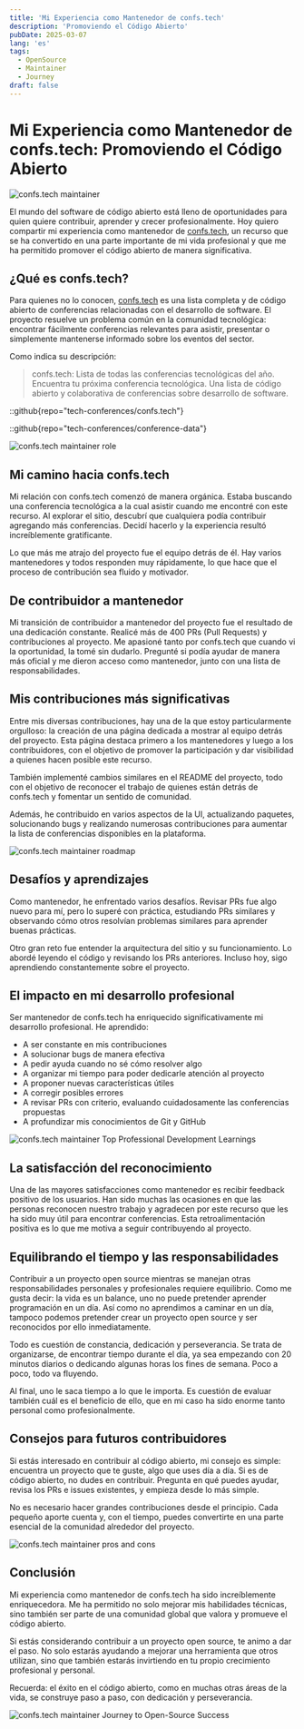 ```yaml
---
title: 'Mi Experiencia como Mantenedor de confs.tech'
description: 'Promoviendo el Código Abierto'
pubDate: 2025-03-07
lang: 'es'
tags:
  - OpenSource
  - Maintainer
  - Journey
draft: false
---
```


# Mi Experiencia como Mantenedor de confs.tech: Promoviendo el Código Abierto

![confs.tech maintainer](../../assets/images/blog/oss/confs-maintainer.png)

El mundo del software de código abierto está lleno de oportunidades para quien quiere contribuir, aprender y crecer profesionalmente. Hoy quiero compartir mi experiencia como mantenedor de [confs.tech](https://confs.tech), un recurso que se ha convertido en una parte importante de mi vida profesional y que me ha permitido promover el código abierto de manera significativa.

## ¿Qué es confs.tech?

Para quienes no lo conocen, [confs.tech](https://confs.tech) es una lista completa y de código abierto de conferencias relacionadas con el desarrollo de software. El proyecto resuelve un problema común en la comunidad tecnológica: encontrar fácilmente conferencias relevantes para asistir, presentar o simplemente mantenerse informado sobre los eventos del sector.

Como indica su descripción:

> confs.tech: Lista de todas las conferencias tecnológicas del año. Encuentra tu próxima conferencia tecnológica. Una lista de código abierto y colaborativa de conferencias sobre desarrollo de software.

::github{repo="tech-conferences/confs.tech"}

::github{repo="tech-conferences/conference-data"}

![confs.tech maintainer role](../../assets/images/blog/oss/confs-role.png)

## Mi camino hacia confs.tech

Mi relación con confs.tech comenzó de manera orgánica. Estaba buscando una conferencia tecnológica a la cual asistir cuando me encontré con este recurso. Al explorar el sitio, descubrí que cualquiera podía contribuir agregando más conferencias. Decidí hacerlo y la experiencia resultó increíblemente gratificante.

Lo que más me atrajo del proyecto fue el equipo detrás de él. Hay varios mantenedores y todos responden muy rápidamente, lo que hace que el proceso de contribución sea fluido y motivador.

## De contribuidor a mantenedor

Mi transición de contribuidor a mantenedor del proyecto fue el resultado de una dedicación constante. Realicé más de 400 PRs (Pull Requests) y contribuciones al proyecto. Me apasioné tanto por confs.tech que cuando vi la oportunidad, la tomé sin dudarlo. Pregunté si podía ayudar de manera más oficial y me dieron acceso como mantenedor, junto con una lista de responsabilidades.

## Mis contribuciones más significativas

Entre mis diversas contribuciones, hay una de la que estoy particularmente orgulloso: la creación de una página dedicada a mostrar al equipo detrás del proyecto. Esta página destaca primero a los mantenedores y luego a los contribuidores, con el objetivo de promover la participación y dar visibilidad a quienes hacen posible este recurso.

También implementé cambios similares en el README del proyecto, todo con el objetivo de reconocer el trabajo de quienes están detrás de confs.tech y fomentar un sentido de comunidad.

Además, he contribuido en varios aspectos de la UI, actualizando paquetes, solucionando bugs y realizando numerosas contribuciones para aumentar la lista de conferencias disponibles en la plataforma.

![confs.tech maintainer roadmap](../../assets/images/blog/oss/confs-roadmap.png)

## Desafíos y aprendizajes

Como mantenedor, he enfrentado varios desafíos. Revisar PRs fue algo nuevo para mí, pero lo superé con práctica, estudiando PRs similares y observando cómo otros resolvían problemas similares para aprender buenas prácticas.

Otro gran reto fue entender la arquitectura del sitio y su funcionamiento. Lo abordé leyendo el código y revisando los PRs anteriores. Incluso hoy, sigo aprendiendo constantemente sobre el proyecto.

## El impacto en mi desarrollo profesional

Ser mantenedor de confs.tech ha enriquecido significativamente mi desarrollo profesional. He aprendido:

- A ser constante en mis contribuciones
- A solucionar bugs de manera efectiva
- A pedir ayuda cuando no sé cómo resolver algo
- A organizar mi tiempo para poder dedicarle atención al proyecto
- A proponer nuevas características útiles
- A corregir posibles errores
- A revisar PRs con criterio, evaluando cuidadosamente las conferencias propuestas
- A profundizar mis conocimientos de Git y GitHub

![confs.tech maintainer Top Professional Development Learnings](../../assets/images/blog/oss/confs-top.png)

## La satisfacción del reconocimiento

Una de las mayores satisfacciones como mantenedor es recibir feedback positivo de los usuarios. Han sido muchas las ocasiones en que las personas reconocen nuestro trabajo y agradecen por este recurso que les ha sido muy útil para encontrar conferencias. Esta retroalimentación positiva es lo que me motiva a seguir contribuyendo al proyecto.

## Equilibrando el tiempo y las responsabilidades

Contribuir a un proyecto open source mientras se manejan otras responsabilidades personales y profesionales requiere equilibrio. Como me gusta decir: la vida es un balance, uno no puede pretender aprender programación en un día. Así como no aprendimos a caminar en un día, tampoco podemos pretender crear un proyecto open source y ser reconocidos por ello inmediatamente.

Todo es cuestión de constancia, dedicación y perseverancia. Se trata de organizarse, de encontrar tiempo durante el día, ya sea empezando con 20 minutos diarios o dedicando algunas horas los fines de semana. Poco a poco, todo va fluyendo.

Al final, uno le saca tiempo a lo que le importa. Es cuestión de evaluar también cuál es el beneficio de ello, que en mi caso ha sido enorme tanto personal como profesionalmente.

## Consejos para futuros contribuidores

Si estás interesado en contribuir al código abierto, mi consejo es simple: encuentra un proyecto que te guste, algo que uses día a día. Si es de código abierto, no dudes en contribuir. Pregunta en qué puedes ayudar, revisa los PRs e issues existentes, y empieza desde lo más simple.

No es necesario hacer grandes contribuciones desde el principio. Cada pequeño aporte cuenta y, con el tiempo, puedes convertirte en una parte esencial de la comunidad alrededor del proyecto.

![confs.tech maintainer pros and cons](../../assets/images/blog/oss/confs-pros-cons.png)

## Conclusión

Mi experiencia como mantenedor de confs.tech ha sido increíblemente enriquecedora. Me ha permitido no solo mejorar mis habilidades técnicas, sino también ser parte de una comunidad global que valora y promueve el código abierto.

Si estás considerando contribuir a un proyecto open source, te animo a dar el paso. No solo estarás ayudando a mejorar una herramienta que otros utilizan, sino que también estarás invirtiendo en tu propio crecimiento profesional y personal.

Recuerda: el éxito en el código abierto, como en muchas otras áreas de la vida, se construye paso a paso, con dedicación y perseverancia.

![confs.tech maintainer Journey to Open-Source Success](../../assets/images/blog/oss/confs-success.png)
